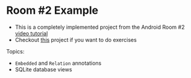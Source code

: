 # Room #2 Example

- This is a completely implemented project from the Android Room #2 [video tutorial](https://youtu.be/8fIC7hSsc-s)
- Checkout [this](../database-room-2-exercise) project if you want to do exercises

Topics:
- `Embedded` and `Relation` annotations
- SQLite database views
